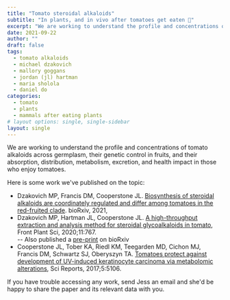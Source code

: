 ```yaml
---
title: "Tomato steroidal alkaloids"
subtitle: "In plants, and in vivo after tomatoes get eaten 🍅"
excerpt: "We are working to understand the profile and concentrations of tomato alkaloids across germplasm, their genetic control in fruits, and their absorption/distribution/metabolism/excretion/health impact in those who enjoy tomatoes."
date: 2021-09-22
author: ""
draft: false
tags:
  - tomato alkaloids
  - michael dzakovich
  - mallory goggans
  - jordan (jl) hartman
  - maria sholola
  - daniel do
categories:
  - tomato
  - plants
  - mammals after eating plants
# layout options: single, single-sidebar
layout: single
---
```


We are working to understand the profile and concentrations of tomato alkaloids across germplasm, their genetic control in fruits, and their absorption, distribution, metabolism, excretion, and health impact in those who enjoy tomatoes.

Here is some work we've published on the topic:

- Dzakovich MP, Francis DM, Cooperstone JL. [Biosynthesis of steroidal alkaloids are coordinately regulated and differ among tomatoes in the red-fruited clade](https://doi.org/10.1101/2021.01.06.425594).  bioRxiv, 2021, 
- Dzakovich MP, Hartman JL, Cooperstone JL. [A high-throughput extraction and analysis method for steroidal glycoalkaloids in tomato](https://doi.org/10.3389/fpls.2020.00767),  Front Plant Sci, 2020;11:767.  
-- Also published a [pre-print](https://doi.org/10.1101/2019.12.23.878223) on bioRxiv
- Cooperstone JL, Tober KA, Riedl KM, Teegarden MD, Cichon MJ, Francis DM, Schwartz SJ, Oberyszyn TA. [Tomatoes protect against development of UV-induced keratinocyte carcinoma via metabolomic alterations](https://doi.org/10.1038/s41598-017-05568-7),  Sci Reports, 2017;5:5106.  

If you have trouble accessing any work, send Jess an email and she'd be happy to share the paper and its relevant data with you.

